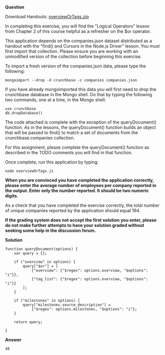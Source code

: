 
**Question**

Download Handouts:
[overviewOrTags.zip](https://github.com/fabiodelabruna/m101js/blob/master/homework-3.4/overviewOrTags.zip?raw=true)

In completing this exercise, you will find the "Logical Operators" lesson from Chapter 2 of this course helpful as a refresher on the $or operator.

This application depends on the companies.json dataset distributed as a handout with the "find() and Cursors in the Node.js Driver" lesson. You must first import that collection. Please ensure you are working with an unmodified version of the collection before beginning this exercise.

To import a fresh version of the companies.json data, please type the following:

```
mongoimport --drop -d crunchbase -c companies companies.json
```

If you have already mongoimported this data you will first need to drop the crunchbase database in the Mongo shell. Do that by typing the following two commands, one at a time, in the Mongo shell:

```
use crunchbase
db.dropDatabase()
```

The code attached is complete with the exception of the queryDocument() function. As in the lessons, the queryDocument() function builds an object that will be passed to find() to match a set of documents from the crunchbase.companies collection.

For this assignment, please complete the queryDocument() function as described in the TODO comments you will find in that function.

Once complete, run this application by typing:

```
node overviewOrTags.js
```

**When you are convinced you have completed the application correctly, please enter the average number of employees per company reported in the output. Enter only the number reported. It should be two numeric digits.**

As a check that you have completed the exercise correctly, the total number of unique companies reported by the application should equal 194.

**If the grading system does not accept the first solution you enter, please do not make further attempts to have your solution graded without seeking some help in the discussion forum.**

**Solution**

```
function queryDocument(options) {
    var query = {};

    if ("overview" in options) {
        query["$or"] = [
            {"overview": {"$regex": options.overview, "$options": "i"}},
            {"tag_list": {"$regex": options.overview, "$options": "i"}}
        ];
    }

    if ("milestones" in options) {
        query["milestones.source_description"] =
            {"$regex": options.milestones, "$options": "i"};
    }

    return query;

}
```


**Answer**

```
48
```
